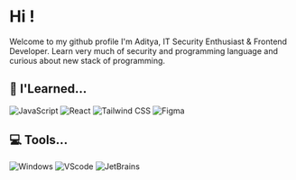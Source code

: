 #  Hi !

Welcome to my github profile I'm Aditya, IT Security Enthusiast & Frontend Developer. Learn very much of security and programming language and curious about new stack of programming.

## 🔧 I'Learned...

![JavaScript](https://img.shields.io/badge/JavaScript-505050?style=for-the-badge&logo=javascript&logoColor=white) ![React](https://img.shields.io/badge/React-505050?style=for-the-badge&logo=react&logoColor=#88dded) ![Tailwind CSS](https://img.shields.io/badge/Tailwind_CSS-505050?style=for-the-badge&logo=tailwind-css&logoColor=#88dded) ![Figma](https://img.shields.io/badge/figma-505050?style=for-the-badge&logo=figma&logoColor=white)

## 💻 Tools...

![Windows](https://img.shields.io/badge/Windows-505050?style=for-the-badge&logo=windows&logoColor=white)  ![VScode](https://img.shields.io/badge/VSCode-505050?style=for-the-badge&logo=visual%20studio%20code&logoColor=white) ![JetBrains](https://img.shields.io/badge/JetBrains-505050?style=for-the-badge&logo=intellij-idea&logoColor=white)




